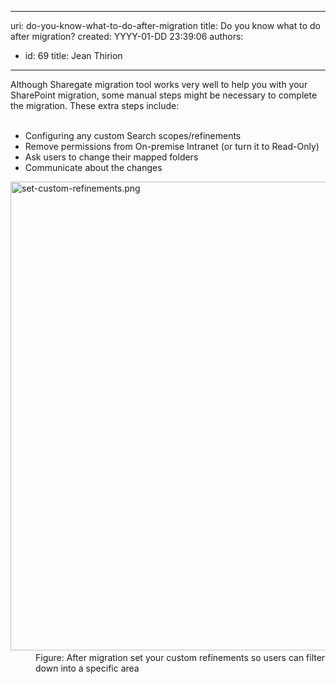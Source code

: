 

---
uri: do-you-know-what-to-do-after-migration
title: Do you know what to do after migration?
created: YYYY-01-DD 23:39:06
authors:
  - id: 69
    title: Jean Thirion
---




<span class='intro'> Although Sharegate migration tool works very well to help you with your SharePoint migration, some manual steps might be necessary to complete the migration. These extra steps include&#58;<br><br> </span>

<ul><li>Configuring any custom Search scopes/refinements<br></li><li>Remove permissions from On-premise Intranet (or turn it to Read-Only)</li><li>Ask users to change their mapped folders</li><li>Communicate about the changes</li></ul><dl class="image"><dt><img src="/PublishingImages/set-custom-refinements.png" alt="set-custom-refinements.png" style="width&#58;750px;" />​</dt><dd>Figure&#58; After migration set your custom refinements so users can filter down into a specific area</dd></dl>
​​<br>


